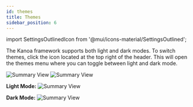 ```yaml
---
id: themes
title: Themes
sidebar_position: 6
---
```

import SettingsOutlinedIcon from '@mui/icons-material/SettingsOutlined';

The Kanoa framework supports both light and dark modes. To switch themes, click the <SettingsOutlinedIcon fontSize="small" /> icon located at the top right of the header. This will open the themes menu where you can toggle between light and dark mode.

![Summary View](/img/11.png) ![Summary View](/img/33.png)

**Light Mode:**
![Summary View](/img/Themes-light.png) 

**Dark Mode:**
![Summary View](/img/Themes-dark.png)
